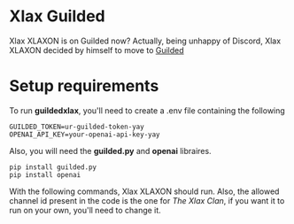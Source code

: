 # Xlax Guilded
Xlax XLAXON is on Guilded now?
Actually, being unhappy of Discord, Xlax XLAXON decided by himself to move to [Guilded](https://guilded.gg/xlax)

# Setup requirements
To run **guildedxlax**, you'll need to create a .env file containing the following

``` 
GUILDED_TOKEN=ur-guilded-token-yay
OPENAI_API_KEY=your-openai-api-key-yay
```

Also, you will need the **guilded.py** and **openai** libraires. 

```
pip install guilded.py
pip install openai
```

With the following commands, Xlax XLAXON should run. Also, the allowed channel id present in the code is the one for *The Xlax Clan*, if you want it to run on your own, you'll need to change it.
